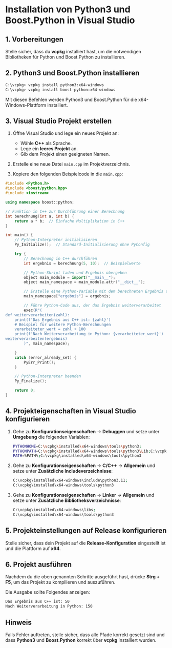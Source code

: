 

# Installation von Python3 und Boost.Python in Visual Studio

## 1. Vorbereitungen

Stelle sicher, dass du **vcpkg** installiert hast, um die notwendigen Bibliotheken für Python und Boost.Python zu installieren.

## 2. Python3 und Boost.Python installieren

```bash
C:\vcpkg> vcpkg install python3:x64-windows
C:\vcpkg> vcpkg install boost-python:x64-windows
```

Mit diesen Befehlen werden Python3 und Boost.Python für die x64-Windows-Plattform installiert.

## 3. Visual Studio Projekt erstellen

1. Öffne Visual Studio und lege ein neues Projekt an:
    - Wähle **C++** als Sprache.
    - Lege ein **leeres Projekt** an.
    - Gib dem Projekt einen geeigneten Namen.

2. Erstelle eine neue Datei `main.cpp` im Projektverzeichnis.

3. Kopiere den folgenden Beispielcode in die `main.cpp`:

```cpp
#include <Python.h>
#include <boost/python.hpp>
#include <iostream>

using namespace boost::python;

// Funktion in C++ zur Durchführung einer Berechnung
int berechnung(int a, int b) {
    return a * b;  // Einfache Multiplikation in C++
}

int main() {
    // Python-Interpreter initialisieren
    Py_Initialize();  // Standard-Initialisierung ohne PyConfig

    try {
        // Berechnung in C++ durchführen
        int ergebnis = berechnung(5, 10);  // Beispielwerte

        // Python-Skript laden und Ergebnis übergeben
        object main_module = import("__main__");
        object main_namespace = main_module.attr("__dict__");

        // Erstelle eine Python-Variable mit dem berechneten Ergebnis aus C++
        main_namespace["ergebnis"] = ergebnis;

        // Führe Python-Code aus, der das Ergebnis weiterverarbeitet
        exec(R"(
def weiterverarbeiten(zahl):
    print(f'Das Ergebnis aus C++ ist: {zahl}')
    # Beispiel für weitere Python-Berechnungen
    verarbeiteter_wert = zahl + 100
    print(f'Nach Weiterverarbeitung in Python: {verarbeiteter_wert}')
weiterverarbeiten(ergebnis)
        )", main_namespace);

    }
    catch (error_already_set) {
        PyErr_Print();
    }

    // Python-Interpreter beenden
    Py_Finalize();

    return 0;
}
```

## 4. Projekteigenschaften in Visual Studio konfigurieren

1. Gehe zu **Konfigurationseigenschaften** → **Debuggen** und setze unter **Umgebung** die folgenden Variablen:

    ```bash
    PYTHONHOME=C:\vcpkg\installed\x64-windows\tools\python3;
    PYTHONPATH=C:\vcpkg\installed\x64-windows\tools\python3\Lib;C:\vcpkg\installed\x64-windows\tools\python3\DLLs;
    PATH=%PATH%;C:\vcpkg\installed\x64-windows\tools\python3
    ```

2. Gehe zu **Konfigurationseigenschaften** → **C/C++** → **Allgemein** und setze unter **Zusätzliche Includeverzeichnisse**:

    ```bash
    C:\vcpkg\installed\x64-windows\include\python3.11;
    C:\vcpkg\installed\x64-windows\tools\python3
    ```

3. Gehe zu **Konfigurationseigenschaften** → **Linker** → **Allgemein** und setze unter **Zusätzliche Bibliotheksverzeichnisse**:

    ```bash
    C:\vcpkg\installed\x64-windows\libs;
    C:\vcpkg\installed\x64-windows\tools\python3
    ```

## 5. Projekteinstellungen auf Release konfigurieren

Stelle sicher, dass dein Projekt auf die **Release-Konfiguration** eingestellt ist und die Plattform auf **x64**.

## 6. Projekt ausführen

Nachdem du die oben genannten Schritte ausgeführt hast, drücke **Strg + F5**, um das Projekt zu kompilieren und auszuführen.

Die Ausgabe sollte Folgendes anzeigen:

```bash
Das Ergebnis aus C++ ist: 50
Nach Weiterverarbeitung in Python: 150
```

## Hinweis

Falls Fehler auftreten, stelle sicher, dass alle Pfade korrekt gesetzt sind und dass **Python3** und **Boost.Python** korrekt über **vcpkg** installiert wurden.


